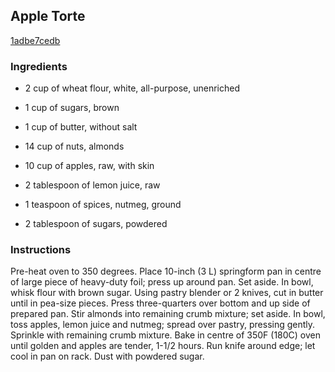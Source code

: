 ## Apple Torte

[1adbe7cedb](http://www.food.com/recipe/apple-torte-136991)

### Ingredients

 - 2 cup of wheat flour, white, all-purpose, unenriched

 - 1 cup of sugars, brown

 - 1 cup of butter, without salt

 - 14 cup of nuts, almonds

 - 10 cup of apples, raw, with skin

 - 2 tablespoon of lemon juice, raw

 - 1 teaspoon of spices, nutmeg, ground

 - 2 tablespoon of sugars, powdered

### Instructions

Pre-heat oven to 350 degrees. Place 10-inch (3 L) springform pan in centre of large piece of heavy-duty foil; press up around pan. Set aside. In bowl, whisk flour with brown sugar. Using pastry blender or 2 knives, cut in butter until in pea-size pieces. Press three-quarters over bottom and up side of prepared pan. Stir almonds into remaining crumb mixture; set aside. In bowl, toss apples, lemon juice and nutmeg; spread over pastry, pressing gently. Sprinkle with remaining crumb mixture. Bake in centre of 350F (180C) oven until golden and apples are tender, 1-1/2 hours. Run knife around edge; let cool in pan on rack. Dust with powdered sugar.